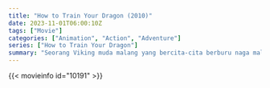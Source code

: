 ```yaml
---
title: "How to Train Your Dragon (2010)"
date: 2023-11-01T06:00:10Z
tags: ["Movie"]
categories: ["Animation", "Action", "Adventure"]
series: ["How to Train Your Dragon"]
summary: "Seorang Viking muda malang yang bercita-cita berburu naga malah menjadi teman tak terduga dari naga muda, dan mengetahui bahwa mungkin ada lebih banyak hal di makhluk itu daripada yang ia duga."
---
```


<mux-player stream-type="on-demand"
src="https://kp3d-my.sharepoint.com/personal/ryoo_kp3d_onmicrosoft_com/_layouts/15/download.aspx?share=EXiTvM6X6l9Aq0cUv3LzWkYBcQbiLlk1mUra_3rnKDjV4w" prefer-playback="mse" controls>

</mux-player>


{{< movieinfo id="10191" >}}

<script src="https://cdn.jsdelivr.net/npm/@mux/mux-player"></script>

 <script type="application/ld+json ">
{
"@context": "https://schema.org/",
"@type": "VideoObject",
"name": "How to Train Your Dragon",
"contentUrl": "https://stream.mux.com/YQyvKWwyuQA9dIph95f3Xsm379b4PIEieGpjGhU0102Zw.m3u8",
"thumbnailUrl": "https://www.themoviedb.org/t/p/original/mQuXEnW7P5D8LLTpno1ipXqBkQR.jpg?width=314&fit_mode=preserve&time=25",
"uploadDate": "2023-11-01T06:00:10Z",
}

</script>